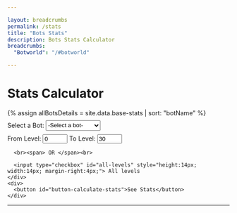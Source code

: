 ```yaml
---

layout: breadcrumbs
permalink: /stats
title: "Bots Stats"
description: Bots Stats Calculator
breadcrumbs:
  "Botworld": "/#botworld"

---
```


<!--- HTML Code -->
<div id="stats-page">
  <h1>Stats Calculator</h1>
  {% assign allBotsDetails = site.data.base-stats | sort: "botName" %}
  <div id="stats-input-section" style="margin: 8px 0px;">
    <div id="bot-input">
      <label for="selected-bot" required>Select a Bot:</label>
      <select id="selected-bot" style="height: 24px;">
        <option value="default"> -Select a bot- </option>
        {% for bot in allBotsDetails %}
          <option value="{{ bot.botName }}">{{ bot.botName }}</option>
        {% endfor %}
      </select>
    </div>
    <div id="levels-input" style="margin: 8px 0px;">
      <label for="from-level">From Level:</label>
      <input type="number" id="from-level" value="0" min="0" max="29">
      <label for="to-level">To Level:</label>
      <input type="number" id="to-level" value="30" min="1" max="30">

      <br><span> OR </span><br>

      <input type="checkbox" id="all-levels" style="height:14px; width:14px; margin-right:4px;"> All levels
    </div>
    <div>
      <button id="button-calculate-stats">See Stats</button>
    </div>
  </div>
  
  <hr>
  
  <div id="results-section" style="display:none;">
    <div id="results-title">
      <h2 class="bot-name"></h2>
    </div>
    <div id="results-data">
      <table id="results-table">
        <thead>
            <tr>
                <th>Level</th>
                <th>HP</th>
                <th>Attack</th>
                <th>DPS</th>
            </tr>
        </thead>
        <tbody>
        </tbody>
      </table>
    </div>
  </div>
</div>
<script url='beatburger.github.io/assets/js/statsCalculator.js');
</script>
